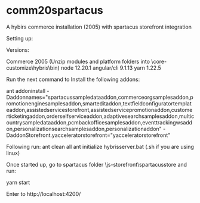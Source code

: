# comm20spartacus
A hybirs commerce installation (2005) with spartacus storefront integration

Setting up:

Versions:

Commerce 2005 (Unzip modules and platform folders into \core-customize\hybris\bin)
node 12.20.1
angular/cli 9.1.13
yarn 1.22.5

Run the next command to Install the following addons:

ant addoninstall -Daddonnames="spartacussampledataaddon,commerceorgsamplesaddon,promotionenginesamplesaddon,smarteditaddon,textfieldconfiguratortemplateaddon,assistedservicestorefront,assistedservicepromotionaddon,customerticketingaddon,orderselfserviceaddon,adaptivesearchsamplesaddon,multicountrysampledataaddon,pcmbackofficesamplesaddon,eventtrackingwsaddon,personalizationsearchsamplesaddon,personalizationaddon" -DaddonStorefront.yacceleratorstorefront="yacceleratorstorefront"

Following run:
ant clean all
ant initialize
hybrisserver.bat (.sh if you are using linux)

Once started up, go to spartacus folder \js-storefront\spartacusstore and run:

yarn start

Enter to http://localhost:4200/